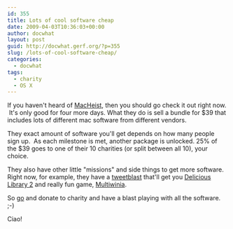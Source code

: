 ```yaml
---
id: 355
title: Lots of cool software cheap
date: 2009-04-03T10:36:03+00:00
author: docwhat
layout: post
guid: http://docwhat.gerf.org/?p=355
slug: /lots-of-cool-software-cheap/
categories:
  - docwhat
tags:
  - charity
  - OS X
---
```

If you haven't heard of <a href="http://www.macheist.com/bundle/u/314119/">MacHeist</a>, then you should go check it out right now.  It's only good for four more days.  What they do is sell a bundle for $39 that includes lots of different mac software from different vendors.

They exact amount of software you'll get depends on how many people sign up.  As each milestone is met, another package is unlocked.  25% of the $39 goes to one of their 10 charities (or split between all 10), your choice.

They also have other little "missions" and side things to get more software.  Right now, for example, they have a <a href="http://www.macheist.com/tweetblast">tweetblast</a> that'll get you <a href="http://delicious-monster.com/">Delicious Library 2</a> and really fun game, <a href="http://www.introversion.co.uk/multiwinia/">Multiwinia</a>.

So <a href="http://www.macheist.com/bundle/u/314119/">go</a> and donate to charity and have a blast playing with all the software. ;-)

Ciao!